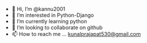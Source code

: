 - 👋 Hi, I’m @kannu2001
- 👀 I’m interested in Python-Django 
- 🌱 I’m currently learning python 
- 💞️ I’m looking to collaborate on github
- 📫 How to reach me ... kunalprajapat530@gmail.com

<!---
kannu2001/kannu2001 is a ✨ special ✨ repository because its `README.md` (this file) appears on your GitHub profile.
You can click the Preview link to take a look at your changes.
--->
